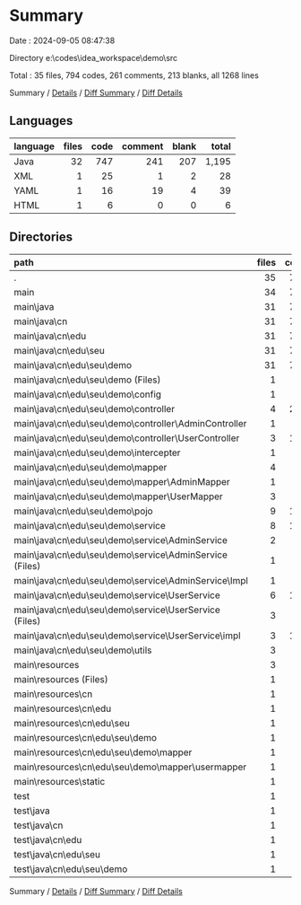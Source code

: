 # Summary

Date : 2024-09-05 08:47:38

Directory e:\\codes\\idea_workspace\\demo\\src

Total : 35 files,  794 codes, 261 comments, 213 blanks, all 1268 lines

Summary / [Details](details.md) / [Diff Summary](diff.md) / [Diff Details](diff-details.md)

## Languages
| language | files | code | comment | blank | total |
| :--- | ---: | ---: | ---: | ---: | ---: |
| Java | 32 | 747 | 241 | 207 | 1,195 |
| XML | 1 | 25 | 1 | 2 | 28 |
| YAML | 1 | 16 | 19 | 4 | 39 |
| HTML | 1 | 6 | 0 | 0 | 6 |

## Directories
| path | files | code | comment | blank | total |
| :--- | ---: | ---: | ---: | ---: | ---: |
| . | 35 | 794 | 261 | 213 | 1,268 |
| main | 34 | 759 | 246 | 202 | 1,207 |
| main\\java | 31 | 712 | 226 | 196 | 1,134 |
| main\\java\\cn | 31 | 712 | 226 | 196 | 1,134 |
| main\\java\\cn\\edu | 31 | 712 | 226 | 196 | 1,134 |
| main\\java\\cn\\edu\\seu | 31 | 712 | 226 | 196 | 1,134 |
| main\\java\\cn\\edu\\seu\\demo | 31 | 712 | 226 | 196 | 1,134 |
| main\\java\\cn\\edu\\seu\\demo (Files) | 1 | 12 | 0 | 5 | 17 |
| main\\java\\cn\\edu\\seu\\demo\\config | 1 | 14 | 1 | 3 | 18 |
| main\\java\\cn\\edu\\seu\\demo\\controller | 4 | 223 | 60 | 40 | 323 |
| main\\java\\cn\\edu\\seu\\demo\\controller\\AdminController | 1 | 48 | 9 | 10 | 67 |
| main\\java\\cn\\edu\\seu\\demo\\controller\\UserController | 3 | 175 | 51 | 30 | 256 |
| main\\java\\cn\\edu\\seu\\demo\\intercepter | 1 | 40 | 9 | 5 | 54 |
| main\\java\\cn\\edu\\seu\\demo\\mapper | 4 | 61 | 43 | 29 | 133 |
| main\\java\\cn\\edu\\seu\\demo\\mapper\\AdminMapper | 1 | 9 | 0 | 3 | 12 |
| main\\java\\cn\\edu\\seu\\demo\\mapper\\UserMapper | 3 | 52 | 43 | 26 | 121 |
| main\\java\\cn\\edu\\seu\\demo\\pojo | 9 | 126 | 4 | 34 | 164 |
| main\\java\\cn\\edu\\seu\\demo\\service | 8 | 170 | 51 | 53 | 274 |
| main\\java\\cn\\edu\\seu\\demo\\service\\AdminService | 2 | 20 | 0 | 8 | 28 |
| main\\java\\cn\\edu\\seu\\demo\\service\\AdminService (Files) | 1 | 5 | 0 | 4 | 9 |
| main\\java\\cn\\edu\\seu\\demo\\service\\AdminService\\Impl | 1 | 15 | 0 | 4 | 19 |
| main\\java\\cn\\edu\\seu\\demo\\service\\UserService | 6 | 150 | 51 | 45 | 246 |
| main\\java\\cn\\edu\\seu\\demo\\service\\UserService (Files) | 3 | 30 | 0 | 21 | 51 |
| main\\java\\cn\\edu\\seu\\demo\\service\\UserService\\impl | 3 | 120 | 51 | 24 | 195 |
| main\\java\\cn\\edu\\seu\\demo\\utils | 3 | 66 | 58 | 27 | 151 |
| main\\resources | 3 | 47 | 20 | 6 | 73 |
| main\\resources (Files) | 1 | 16 | 19 | 4 | 39 |
| main\\resources\\cn | 1 | 25 | 1 | 2 | 28 |
| main\\resources\\cn\\edu | 1 | 25 | 1 | 2 | 28 |
| main\\resources\\cn\\edu\\seu | 1 | 25 | 1 | 2 | 28 |
| main\\resources\\cn\\edu\\seu\\demo | 1 | 25 | 1 | 2 | 28 |
| main\\resources\\cn\\edu\\seu\\demo\\mapper | 1 | 25 | 1 | 2 | 28 |
| main\\resources\\cn\\edu\\seu\\demo\\mapper\\usermapper | 1 | 25 | 1 | 2 | 28 |
| main\\resources\\static | 1 | 6 | 0 | 0 | 6 |
| test | 1 | 35 | 15 | 11 | 61 |
| test\\java | 1 | 35 | 15 | 11 | 61 |
| test\\java\\cn | 1 | 35 | 15 | 11 | 61 |
| test\\java\\cn\\edu | 1 | 35 | 15 | 11 | 61 |
| test\\java\\cn\\edu\\seu | 1 | 35 | 15 | 11 | 61 |
| test\\java\\cn\\edu\\seu\\demo | 1 | 35 | 15 | 11 | 61 |

Summary / [Details](details.md) / [Diff Summary](diff.md) / [Diff Details](diff-details.md)